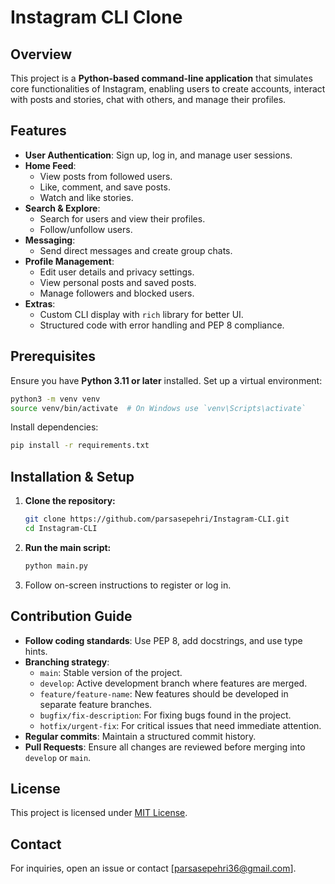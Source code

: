 # Instagram CLI Clone

## Overview
This project is a **Python-based command-line application** that simulates core functionalities of Instagram, enabling users to create accounts, interact with posts and stories, chat with others, and manage their profiles.

## Features
- **User Authentication**: Sign up, log in, and manage user sessions.
- **Home Feed**:
  - View posts from followed users.
  - Like, comment, and save posts.
  - Watch and like stories.
- **Search & Explore**:
  - Search for users and view their profiles.
  - Follow/unfollow users.
- **Messaging**:
  - Send direct messages and create group chats.
- **Profile Management**:
  - Edit user details and privacy settings.
  - View personal posts and saved posts.
  - Manage followers and blocked users.
- **Extras**:
  - Custom CLI display with `rich` library for better UI.
  - Structured code with error handling and PEP 8 compliance.

## Prerequisites
Ensure you have **Python 3.11 or later** installed. Set up a virtual environment:
```sh
python3 -m venv venv
source venv/bin/activate  # On Windows use `venv\Scripts\activate`
```

Install dependencies:
```sh
pip install -r requirements.txt
```

## Installation & Setup
1. **Clone the repository:**
   ```sh
   git clone https://github.com/parsasepehri/Instagram-CLI.git
   cd Instagram-CLI
   ```
2. **Run the main script:**
   ```sh
   python main.py
   ```
3. Follow on-screen instructions to register or log in.

## Contribution Guide
- **Follow coding standards**: Use PEP 8, add docstrings, and use type hints.
- **Branching strategy**:
  - `main`: Stable version of the project.
  - `develop`: Active development branch where features are merged.
  - `feature/feature-name`: New features should be developed in separate feature branches.
  - `bugfix/fix-description`: For fixing bugs found in the project.
  - `hotfix/urgent-fix`: For critical issues that need immediate attention.
- **Regular commits**: Maintain a structured commit history.
- **Pull Requests**: Ensure all changes are reviewed before merging into `develop` or `main`.

## License
This project is licensed under [MIT License](LICENSE).

## Contact
For inquiries, open an issue or contact [parsasepehri36@gmail.com].